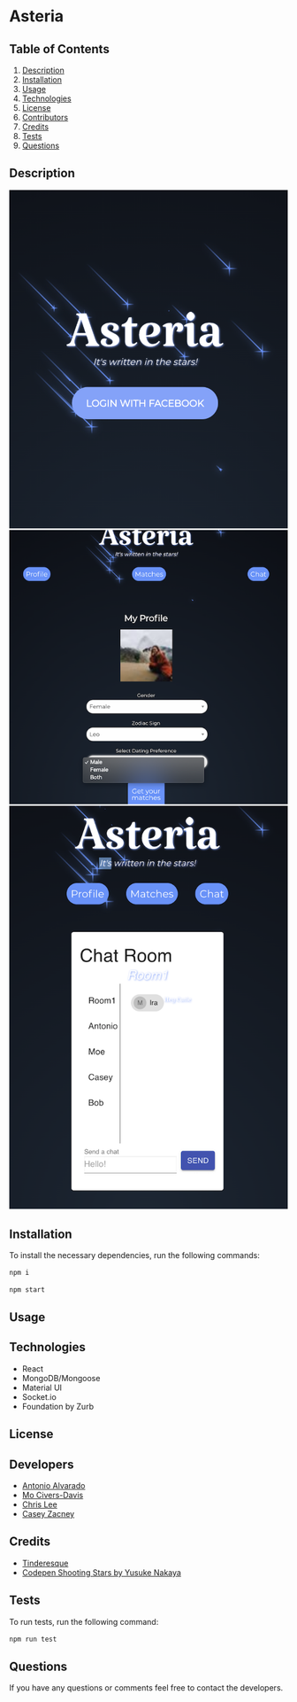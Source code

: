 # Asteria

## Table of Contents
1. [Description](#description)
2. [Installation](#installation)
3. [Usage](#usage)
4. [Technologies](#technologies)
5. [License](#license)
6. [Contributors](#contributors)
7. [Credits](#credits)
8. [Tests](#tests)
9. [Questions](#Questions)

## Description


![Screenshot1](./screenshot.png)
![Screenshot2](./screenshot2.png)
![Screenshot3](./screenshot3.png)


## Installation
To install the necessary dependencies, run the following commands:
```sh
npm i
```
```sh
npm start
```

## Usage

## Technologies
* React
* MongoDB/Mongoose
* Material UI
* Socket.io
* Foundation by Zurb

## License

## Developers
* [Antonio Alvarado](https://github.com/antonio36alv)
* [Mo Civers-Davis](https://github.com/MoCivers-Davis)
* [Chris Lee](https://github.com/cil5345)
* [Casey Zacney](https://github.com/czacney)

## Credits

* [Tinderesque](https://christianheilmann.com/2015/09/06/tinderesque-building-a-tinder-like-interface-with-css-animations-and-vanilla-js-justcode/)
* [Codepen Shooting Stars by Yusuke Nakaya](https://codepen.io/YusukeNakaya/pen/XyOaBj)

## Tests
To run tests, run the following command:
```sh
npm run test
```

## Questions
If you have any questions or comments feel free to contact the developers.